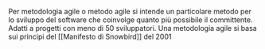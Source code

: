 Per metodologia agile o metodo agile si intende un particolare metodo per lo sviluppo del software che coinvolge quanto più possibile il committente.
Adatti a progetti con meno di 50 sviluppatori.
Una metodologia agile si basa sui principi del [[Manifesto di Snowbird]] del 2001